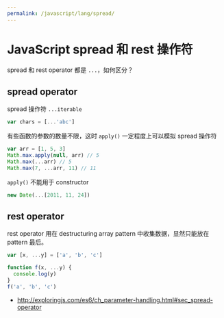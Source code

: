 ```yaml
---
permalink: /javascript/lang/spread/
---
```


# JavaScript spread 和 rest 操作符

spread 和 rest operator 都是 `...`，如何区分？

## spread operator

spread 操作符 `...iterable`

```js
var chars = [...'abc']
```

有些函数的参数的数量不限，这时 `apply()` 一定程度上可以模拟 spread 操作符

```js
var arr = [1, 5, 3]
Math.max.apply(null, arr) // 5
Math.max(...arr) // 5
Math.max(7, ...arr, 11) // 11
```

`apply()` 不能用于 constructor

```js
new Date(...[2011, 11, 24])
```

## rest operator

rest operator 用在 destructuring array pattern 中收集数据，显然只能放在 pattern 最后。

```js
var [x, ...y] = ['a', 'b', 'c']

function f(x, ...y) {
  console.log(y)
}
f('a', 'b', 'c')
```

- <http://exploringjs.com/es6/ch_parameter-handling.html#sec_spread-operator>

